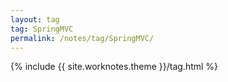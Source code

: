 ```yaml
---
layout: tag
tag: SpringMVC
permalink: /notes/tag/SpringMVC/
---
```

{% include {{ site.worknotes.theme }}/tag.html %}